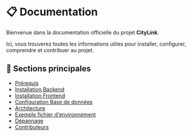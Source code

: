 # 📋 Documentation

Bienvenue dans la documentation officielle du projet **CityLink**.

Ici, vous trouverez toutes les informations utiles pour installer, configurer, comprendre et contribuer au projet.

## 📖 Sections principales

- [Prérequis](prerequisites.md)
- [Installation Backend](setup/backend.md)
- [Installation Frontend](setup/frontend.md)
- [Configuration Base de données](setup/database.md)
- [Architecture](architecture.md)
- [Exemple fichier d'environnement](env-example.md)
- [Dépannage](troubleshooting.md)
- [Contributeurs](contributors.md)
